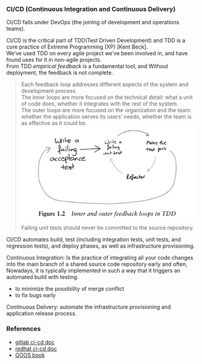 ### CI/CD (Continuous Integration and Continuous Delivery)     
CI/CD falls under DevOps (the joining of development and operations teams).     

CI/CD is the critical part of TDD(Test Driven Development) and TDD is a core practice of Extreme Programming (XP) [Kent Beck].      
We’ve used TDD on every agile project we’ve been involved in, and have found uses for it in non-agile projects.     
From TDD *empirical feedback* is a fundamental tool, and Without deployment, the feedback is not complete.    

>Each feedback loop addresses different aspects of the system and development process.     
> The inner loops are more focused on the technical detail: what a unit of code does, whether it integrates with the rest of the system.     
> The outer loops are more focused on the organization and the team: whether the application serves its users’ needs, whether the team is as effective as it could be.    
![TDD feedback loop](./TDD_feedback_loops.png)     
> Failing unit tests should never be committed to the source repository.     
     
CI/CD automates build, test (including integration tests, unit tests, and regression tests), and deploy phases, as well as infrastructure provisioning.     

Continuous Integration: Is the practice of integrating all your code changes into the main branch of a shared source code repository early and often,     
Nowadays, it is typically implemented in such a way that it triggers an automated build with testing.     
- to minimize the possibility of merge conflict     
- to fix bugs early

Continuous Delivery: automate the infrastructure provisioning and application release process.     

### References
- [gitlab ci-cd doc](https://about.gitlab.com/topics/ci-cd/)
- [redhat ci-cd doc](https://www.redhat.com/en/topics/devops/what-is-ci-cd)
- [GOOS book](https://www.amazon.com/Growing-Object-Oriented-Software-Guided-Tests/dp/0321503627)